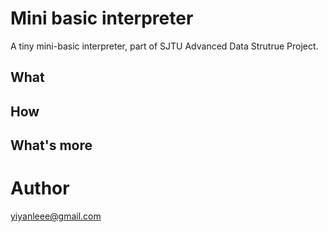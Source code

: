 # Mini basic interpreter

A tiny mini-basic interpreter, part of SJTU Advanced Data Strutrue Project.

## What

## How

## What's more



# Author

yiyanleee@gmail.com